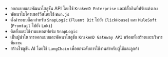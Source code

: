 - ออกแบบและพัฒนาโซลูชัน API โดยใช้ `KrakenD Enterprise` และปลั๊กอินที่ปรับแต่งเอง  
- พัฒนาไมโครเซอร์วิสโดยใช้ `Bun.js`  
- ตั้งค่าระบบล็อกสำหรับ `SnapLogic` (`Fluent Bit` ไปยัง `ClickHouse`) และ `MuleSoft` (`Promtail` ไปยัง `Loki`)  
- ติดตั้งและใช้งานแพลตฟอร์ม `SnapLogic`  
- เป็นผู้นำในการออกแบบและพัฒนาโซลูชัน `KrakenD Gateway API` พร้อมทั้งสร้างและบริหารทีมงาน  
- สร้างโซลูชัน AI โดยใช้ `LangChain` เพื่อยกระดับการใช้งานสำหรับผู้ใช้และลูกค้า  
